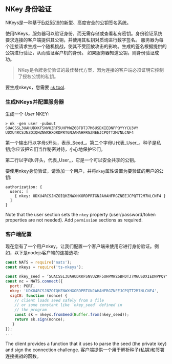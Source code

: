 ## NKey 身份验证

NKeys是一种基于[Ed25519](https://ed25519.cr.yp.to/)的新型、高度安全的公钥签名系统。


使用NKeys，服务器可以验证身份，而无需存储或查看私有密钥。身份验证系统要求连接的客户端提供其公钥，并使用其私钥对质询进行数字签名。
服务器为每个连接请求生成一个随机挑战，使其不受回放攻击的影响。生成的签名根据提供的公钥进行验证，从而验证客户机的身份。
如果服务器知道公钥，则身份验证成功。

> NKey是令牌身份验证的最佳替代方案，因为连接的客户端必须证明它控制了授权公钥的私钥。

要生成nkeys，您需要 [`nk` tool](/nats_tools/nk.md).


### 生成NKeys并配置服务器

生成一个 _User_ NKEY:

```
> nk -gen user -pubout
SUACSSL3UAHUDXKFSNVUZRF5UHPMWZ6BFDTJ7M6USDXIEDNPPQYYYCU3VY
UDXU4RCSJNZOIQHZNWXHXORDPRTGNJAHAHFRGZNEEJCPQTT2M7NLCNF4
```

第一个输出行以字母`S`开头，表示_Seed_。第二个字母U代表_User_。种子是私钥;你应该把它们当作秘密对待，小心地保护它们。

第二行以字母`U`开头，代表_User_，它是一个可以安全共享的公钥。

要使用nkey身份验证，请添加一个用户，并将`nkey`属性设置为要验证的用户的公钥:

```text
authorization: {
  users: [
    { nkey: UDXU4RCSJNZOIQHZNWXHXORDPRTGNJAHAHFRGZNEEJCPQTT2M7NLCNF4 }
  ]
}
```

Note that the user section sets the `nkey` property (user/password/token properties are not needed). Add `permission` sections as required.


### 客户端配置

现在您有了一个用户nkey，让我们配置一个客户端来使用它进行身份验证。例如，以下是nodejs客户端的连接选项:

```javascript
const NATS = require('nats');
const nkeys = require('ts-nkeys');

const nkey_seed = ‘SUACSSL3UAHUDXKFSNVUZRF5UHPMWZ6BFDTJ7M6USDXIEDNPPQYYYCU3VY’;
const nc = NATS.connect({
  port: PORT,
  nkey: 'UDXU4RCSJNZOIQHZNWXHXORDPRTGNJAHAHFRGZNEEJCPQTT2M7NLCNF4',
  sigCB: function (nonce) {
    // client loads seed safely from a file
    // or some constant like `nkey_seed` defined in
    // the program
    const sk = nkeys.fromSeed(Buffer.from(nkey_seed));
    return sk.sign(nonce);
   }
});
...
```

The client provides a function that it uses to parse the seed (the private key) and sign the connection challenge.
客户端提供一个用于解析种子(私钥)和签署连接挑战的函数。

